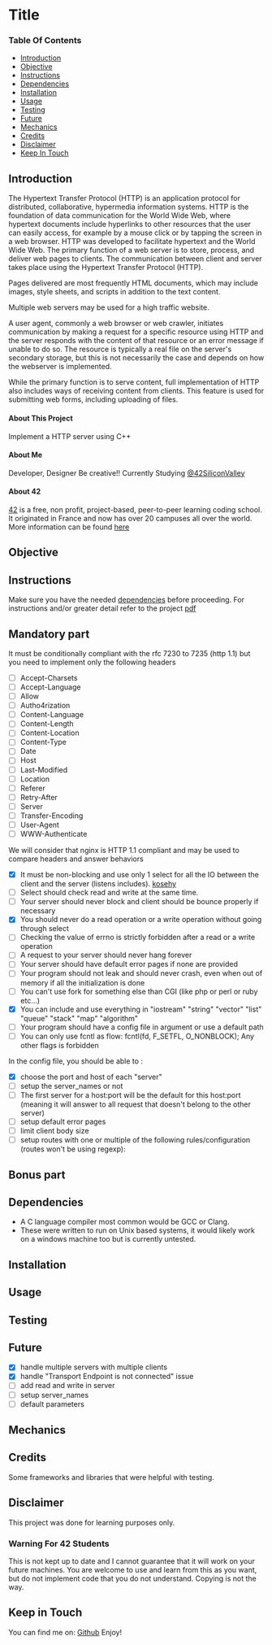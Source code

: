 # Title

### Table Of Contents
* [Introduction](#introduction)
* [Objective](#objective)
* [Instructions](#instructions)
* [Dependencies](#dependencies)
* [Installation](#installation)
* [Usage](#usage)
* [Testing](#testing) 
* [Future](#future)
* [Mechanics](#mechanics)
* [Credits](#credits)
* [Disclaimer](#disclaimer)
* [Keep In Touch](#keep-in-touch)

## Introduction  
The Hypertext Transfer Protocol (HTTP) is an application protocol for distributed, collaborative, hypermedia information systems.
HTTP is the foundation of data communication for the World Wide Web, where hypertext documents include hyperlinks to other resources that the user can easily access, for example by a mouse click or by tapping the screen in a web browser.
HTTP was developed to facilitate hypertext and the World Wide Web.
The primary function of a web server is to store, process, and deliver web pages to clients.
The communication between client and server takes place using the Hypertext Transfer Protocol (HTTP).

Pages delivered are most frequently HTML documents, which may include images, style sheets, and scripts in addition to the text content.

Multiple web servers may be used for a high traffic website.

A user agent, commonly a web browser or web crawler, initiates communication by making a request for a specific resource using HTTP and the server responds with the content of that resource or an error message if unable to do so. The resource is typically a real file on the server's secondary storage, but this is not necessarily the case and depends on how the webserver is implemented.

While the primary function is to serve content, full implementation of HTTP also includes ways of receiving content from clients. This feature is used for submitting web forms, including uploading of files.
#### About This Project
Implement a HTTP server using C++
#### About Me
Developer, Designer Be creative!! Currently Studying [@42SiliconValley][42]

#### About 42  
[42][42] is a free, non profit, project-based, peer-to-peer learning coding school. It originated in France and now has over 20 campuses all over the world. More information can be found [here][42] 

## Objective  

## Instructions
Make sure you have the needed [dependencies](#dependencies) before proceeding.
For instructions and/or greater detail refer to the project [pdf][pdf]
## Mandatory part
It must be conditionally compliant with the rfc 7230 to 7235 (http 1.1) but you need to implement only the following headers
- [ ] Accept-Charsets
- [ ] Accept-Language
- [ ] Allow
- [ ] Autho4rization
- [ ] Content-Language
- [ ] Content-Length
- [ ] Content-Location
- [ ] Content-Type
- [ ] Date
- [ ] Host
- [ ] Last-Modified
- [ ] Location
- [ ] Referer
- [ ] Retry-After
- [ ] Server
- [ ] Transfer-Encoding
- [ ] User-Agent
- [ ] WWW-Authenticate

We will consider that nginx is HTTP 1.1 compliant and may be used to compare headers and answer behaviors
- [x] It must be non-blocking and use only 1 select for all the IO between the client and the server (listens includes). [kosehy]
- [ ] Select should check read and write at the same time.
- [ ] Your server should never block and client should be bounce properly if necessary
- [x] You should never do a read operation or a write operation without going through select
- [ ] Checking the value of errno is strictly forbidden after a read or a write operation
- [ ] A request to your server should never hang forever
- [ ] Your server should have default error pages if none are provided
- [ ] Your program should not leak and should never crash, even when out of memory if all the initialization is done
- [ ] You can't use fork for something else than CGI (like php or perl or ruby etc...)
- [x] You can include and use everything in "iostream" "string" "vector" "list" "queue" "stack" "map" "algorithm"
- [ ] Your program should have a config file in argument or use a default path
- [ ] You can only use fcntl as flow: fcntl(fd, F_SETFL, O_NONBLOCK); Any other flags is forbidden

In the config file, you should be able to :
- [x] choose the port and host of each "server"
- [ ] setup the server_names or not
- [ ] The first server for a host:port will be the default for this host:port (meaning it will answer to all request that doesn't belong to the other server)
- [ ] setup default error pages
- [ ] limit client body size
- [ ] setup routes with one or multiple of the following rules/configuration (routes won't be using regexp):

## Bonus part

## Dependencies  
* A C language compiler most common would be GCC or Clang.
* These were written to run on Unix based systems, it would likely work on a windows machine too but is currently untested. 

## Installation 

## Usage  

## Testing  

## Future
- [x] handle multiple servers with multiple clients
- [x] handle "Transport Endpoint is not connected" issue
- [ ] add read and write in server
- [ ] setup server_names
- [ ] default parameters
## Mechanics  

## Credits  

Some frameworks and libraries that were helpful with testing.   

## Disclaimer

This project was done for learning purposes only.

### Warning For 42 Students

This is not kept up to date and I cannot guarantee that it will work on your future machines. You are welcome to use and learn from this as you want, but do not implement code that you do not understand. Copying is not the way. 

## Keep in Touch

You can find me on:
[Github][kosehy]
Enjoy!

[42]: http://42.us.org "42 USA"
[pdf]: pdf

[kosehy]: https://github.com/kosehy
